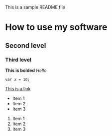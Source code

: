 This is a sample README file 

# How to use my software
## Second level
### Third level

**This is bolded**
_Hello_

```
var x = 10;
```

[This is a link](https://mycanvas.mohawkcollege.ca/courses/109071/assignments)

- Item 1
- Item 2
- Item 3

1. Item 1
2. Item 2
3. Item 3
